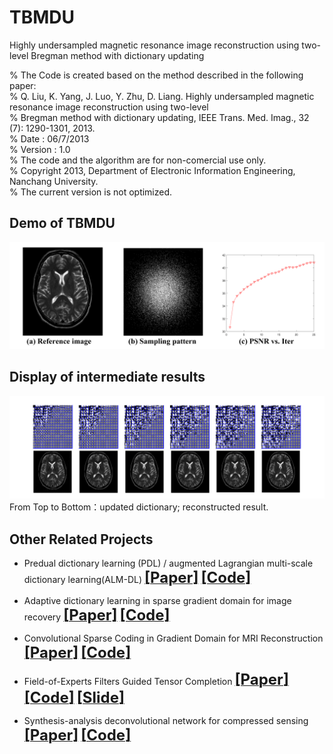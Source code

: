 # TBMDU
Highly undersampled magnetic resonance image reconstruction using two-level Bregman method with dictionary updating

% The Code is created based on the method described in the following paper:       
%	Q. Liu, K. Yang, J. Luo, Y. Zhu, D. Liang. Highly undersampled magnetic resonance image reconstruction using two-level       
% Bregman method with dictionary updating, IEEE Trans. Med. Imag., 32 (7): 1290-1301, 2013.   
% Date : 06/7/2013    
% Version : 1.0     
% The code and the algorithm are for non-comercial use only.     
% Copyright 2013, Department of Electronic Information Engineering, Nanchang University.     
% The current version is not optimized.     


## Demo of TBMDU
![](./figs/display_result.png)  

## Display of intermediate results
![](./figs/display_iter.png)  
From Top to Bottom：updated dictionary; reconstructed result. 


## Other Related Projects
  * Predual dictionary learning (PDL) / augmented Lagrangian multi-scale dictionary learning(ALM-DL) [<font size=5>**[Paper]**</font>](http://www.escience.cn/people/liuqiegen/index.html;jsessionid=5E20FEE3694E8BB3249B64202A8E25C8-n1)   [<font size=5>**[Code]**</font>](https://github.com/yqx7150/PDL_ALM_DL_code) 

  * Adaptive dictionary learning in sparse gradient domain for image recovery [<font size=5>**[Paper]**</font>](https://ieeexplore.ieee.org/document/6578193/)   [<font size=5>**[Code]**</font>](https://github.com/yqx7150/GradDL) 
  
  * Convolutional Sparse Coding in Gradient Domain for MRI Reconstruction [<font size=5>**[Paper]**</font>](http://html.rhhz.net/ZDHXBZWB/html/2017-10-1841.htm)   [<font size=5>**[Code]**</font>](https://github.com/yqx7150/GradCSC)
    
  * Field-of-Experts Filters Guided Tensor Completion [<font size=5>**[Paper]**</font>](https://ieeexplore.ieee.org/document/8291751/similar#similar)   [<font size=5>**[Code]**</font>](https://github.com/yqx7150/FoE_STDC)   [<font size=5>**[Slide]**</font>](https://github.com/yqx7150/EDAEPRec/tree/master/Slide)
  
  * Synthesis-analysis deconvolutional network for compressed sensing [<font size=5>**[Paper]**</font>](https://ieeexplore.ieee.org/document/8296620)   [<font size=5>**[Code]**</font>](https://github.com/yqx7150/SADN)


